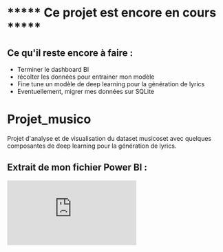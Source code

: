 # ***** Ce projet est encore en cours *****
## Ce qu'il reste encore à faire :   
- Terminer le dashboard BI   
- récolter les données pour entrainer mon modèle   
- Fine tune un modèle de deep learning pour la génération de lyrics   
- Eventuellement, migrer mes données sur SQLite   
# Projet_musico
Projet d'analyse et de visualisation du dataset musicoset avec quelques composantes de deep learning pour la génération de lyrics.   
## Extrait de mon fichier Power BI :   
![alt text](https://github.com/Cyril-Joubert/Projet_musico/extrait_analyse_artistes.pdf?raw=true)
